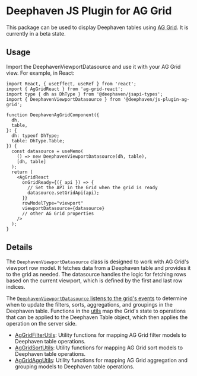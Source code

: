 # Deephaven JS Plugin for AG Grid

This package can be used to display Deephaven tables using [AG Grid](https://www.ag-grid.com/). It is currently in a beta state.

## Usage

Import the DeephavenViewportDatasource and use it with your AG Grid view. For example, in React:

```tsx
import React, { useEffect, useRef } from 'react';
import { AgGridReact } from 'ag-grid-react';
import type { dh as DhType } from '@deephaven/jsapi-types';
import { DeephavenViewportDatasource } from '@deephaven/js-plugin-ag-grid';

function DeephavenAgGridComponent({
  dh,
  table,
}: {
  dh: typeof DhType;
  table: DhType.Table;
}) {
  const datasource = useMemo(
    () => new DeephavenViewportDatasource(dh, table),
    [dh, table]
  );
  return (
    <AgGridReact
      onGridReady={({ api }) => {
        // Set the API in the Grid when the grid is ready
        datasource.setGridApi(api);
      }}
      rowModelType="viewport"
      viewportDatasource={datasource}
      // other AG Grid properties
    />
  );
}
```

## Details

The `DeephavenViewportDatasource` class is designed to work with AG Grid's viewport row model. It fetches data from a Deephaven table and provides it to the grid as needed. The datasource handles the logic for fetching rows based on the current viewport, which is defined by the first and last row indices.

The [`DeephavenViewportDatasource` listens to the grid's events](./src/datasources/DeephavenViewportDatasource.ts#115) to determine when to update the filters, sorts, aggregations, and groupings in the Deephaven table. Functions in the [utils](./src/utils/) map the Grid's state to operations that can be applied to the Deephaven Table object, which then applies the operation on the server side.

- [AgGridFilterUtils](./src/utils/AgGridFilterUtils.ts): Utility functions for mapping AG Grid filter models to Deephaven table operations.
- [AgGridSortUtils](./src/utils/AgGridSortUtils.ts): Utility functions for mapping AG Grid sort models to Deephaven table operations.
- [AgGridAggUtils](./src/utils/AgGridAggUtils.ts): Utility functions for mapping AG Grid aggregation and grouping models to Deephaven table operations.
